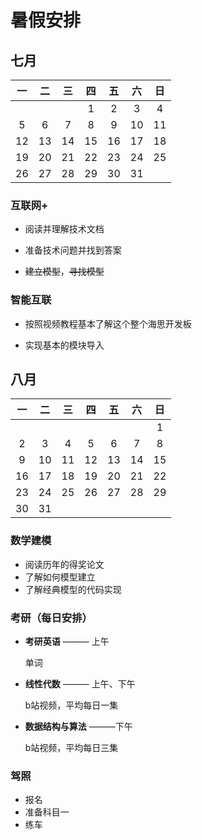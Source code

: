 # 暑假安排

## 七月

|  一  |  二  |  三  |  四  |  五  |  六  |  日  |
| :--: | :--: | :--: | :--: | :--: | :--: | :--: |
|      |      |      |  1   |  2   |  3   |  4   |
|  5   |  6   |  7   |  8   |  9   |  10  |  11  |
|  12  |  13  |  14  |  15  |  16  |  17  |  18  |
|  19  |  20  |  21  |  22  |  23  |  24  |  25  |
|  26  |  27  |  28  |  29  |  30  |  31  |      |



### 互联网+

- 阅读并理解技术文档


- 准备技术问题并找到答案

- ~~建立模型~~，~~寻找模型~~

### 智能互联

- 按照视频教程基本了解这个整个海思开发板

- 实现基本的模块导入

## 八月

|  一  |  二  |  三  |  四  |  五  |  六  |  日  |
| :--: | :--: | :--: | :--: | :--: | :--: | :--: |
|      |      |      |      |      |      |  1   |
|  2   |  3   |  4   |  5   |  6   |  7   |  8   |
|  9   |  10  |  11  |  12  |  13  |  14  |  15  |
|  16  |  17  |  18  |  19  |  20  |  21  |  22  |
|  23  |  24  |  25  |  26  |  27  |  28  |  29  |
|  30  |  31  |      |      |      |      |      |

### 数学建模

- 阅读历年的得奖论文
- 了解如何模型建立
- 了解经典模型的代码实现

### 考研（每日安排）

- **考研英语**  ——— 上午

  

  单词

  

- **线性代数**  ——— 上午、下午

  

  b站视频，平均每日一集

  

- **数据结构与算法**  ———下午

  

  b站视频，平均每日三集

  

### 驾照

- 报名
- 准备科目一
- 练车

